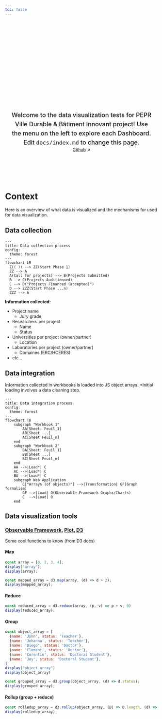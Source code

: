 ```yaml
---
toc: false
---
```


<style>

.hero {
  display: flex;
  flex-direction: column;
  align-items: center;
  font-family: var(--sans-serif);
  margin: 4rem 0 8rem;
  text-wrap: balance;
  text-align: center;
}

.hero h1 {
  margin: 2rem 0;
  max-width: none;
  font-size: 14vw;
  font-weight: 900;
  line-height: 1;
  background: linear-gradient(30deg, var(--theme-foreground-focus), currentColor);
  -webkit-background-clip: text;
  -webkit-text-fill-color: transparent;
  background-clip: text;
}

.hero h2 {
  margin: 0;
  max-width: 34em;
  font-size: 20px;
  font-style: initial;
  font-weight: 500;
  line-height: 1.5;
  color: var(--theme-foreground-muted);
}

@media (min-width: 640px) {
  .hero h1 {
    font-size: 90px;
  }
}

</style>

<div class="hero">
  <h1>PEPR VDBI Dashboards</h1>
  <h2>Welcome to the data visualization tests for PEPR Ville Durable & Bâtiment Innovant project! Use the menu on the left to explore each Dashboard. Edit&nbsp;<code style="font-size: 90%;">docs/index.md</code> to change this page.</h2>
  <a href="https://github.com/VCityTeam/PEPR-VDBI" target="_blank">Github<span style="display: inline-block; margin-left: 0.25rem;">↗︎</span></a>
</div>

# Context

Here is an overview of what data is visualized and the mechanisms for used for data visualization. 

## Data collection
```mermaid
---
title: Data collection process
config:
  theme: forest
---
flowchart LR
  Z(( )) --> ZZ(Start Phase 1)
  ZZ --> A
  A(Call for projects) --> B(Projects Submitted)
  B --> C(Projects Auditionned)
  C --> D("Projects Financed (accepted)")
  D --> ZZZ(Start Phase ...n)
  ZZZ --> A
```

**Information collected:**
- Project name
  - Jury grade
- Researchers per project
  - Name
  - Status
- Universities per project (owner/partner)
  - Location
- Laboratories per project (owner/partner)
  - Domaines (ERC/HCERES)
- etc...

## Data integration

Information collected in workbooks is loaded into JS object arrays.
*Initial loading involves a data cleaning step.


```mermaid
---
title: Data integration process
config:
  theme: forest
---
flowchart TD
    subgraph "Workbook 1"
        AA[Sheet: Feuil_1]
        AB[Sheet ...]
        AC[Sheet Feuil_n]
    end
    subgraph "Workbook 2"
        BA[Sheet: Feuil_1]
        BB[Sheet ...]
        BC[Sheet Feuil_n]
    end
    AA -->|Load*| C
    AC -->|Load*| C
    BA -->|Load*| C
    subgraph Web Application
        C["Arrays (of objects)"] -->|Transformation| GF[Graph formalism]
        GF -->|Load| O(Observable Framework Graphs/Charts)
        C  -->|Load| O
    end
```

## Data visualization tools

### [Observable Framework](https://observablehq.com/framework/), [Plot](https://observablehq.com/plot/), [D3](https://d3js.org/)

Some cool functions to know (from D3 docs)

#### Map

```js
const array = [0, 2, 3, 4];
display("array");
display(array);
```

```js echo
const mapped_array = d3.map(array, (d) => d > 2);
display(mapped_array);
```

#### Reduce

```js echo
const reduced_array = d3.reduce(array, (p, v) => p + v, 0)
display(reduced_array);
```

#### Group

```js
const object_array = [
  {name: 'John', status: 'Teacher'},
  {name: 'Johanna', status: 'Teacher'},
  {name: 'Diego', status: 'Doctor'},
  {name: 'Clement', status: 'Doctor'},
  {name: 'Corentin', status: 'Doctoral Student'},
  {name: 'Jey', status: 'Doctoral Student'},
]
display("object_array")
display(object_array)
```

```js echo
const grouped_array = d3.group(object_array, (d) => d.status);
display(grouped_array);
```

#### Rollup (group + reduce)

```js echo
const rolledup_array = d3.rollup(object_array, (D) => D.length, (d) => d.status);
display(rolledup_array);
```
